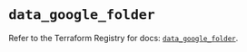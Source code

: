 # `data_google_folder`

Refer to the Terraform Registry for docs: [`data_google_folder`](https://registry.terraform.io/providers/hashicorp/google-beta/6.49.1/docs/data-sources/google_folder).
